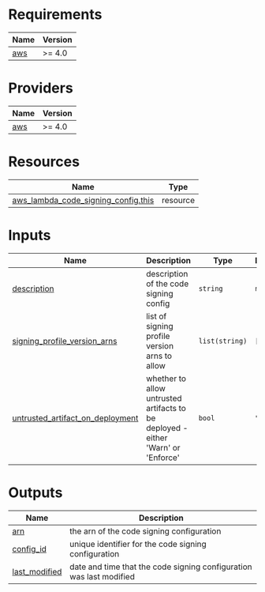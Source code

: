 <!-- BEGIN_TF_DOCS -->
# Requirements

| Name | Version |
|------|---------|
| <a name="requirement_aws"></a> [aws](#requirement\_aws) | >= 4.0 |

# Providers

| Name | Version |
|------|---------|
| <a name="provider_aws"></a> [aws](#provider\_aws) | >= 4.0 |

# Resources

| Name | Type |
|------|------|
| [aws_lambda_code_signing_config.this](https://registry.terraform.io/providers/hashicorp/aws/latest/docs/resources/lambda_code_signing_config) | resource |

# Inputs

| Name | Description | Type | Default | Required |
|------|-------------|------|---------|:--------:|
| <a name="input_description"></a> [description](#input\_description) | description of the code signing config | `string` | `null` | no |
| <a name="input_signing_profile_version_arns"></a> [signing\_profile\_version\_arns](#input\_signing\_profile\_version\_arns) | list of signing profile version arns to allow | `list(string)` | `[]` | no |
| <a name="input_untrusted_artifact_on_deployment"></a> [untrusted\_artifact\_on\_deployment](#input\_untrusted\_artifact\_on\_deployment) | whether to allow untrusted artifacts to be deployed - either 'Warn' or 'Enforce' | `bool` | `"Warn"` | no |

# Outputs

| Name | Description |
|------|-------------|
| <a name="output_arn"></a> [arn](#output\_arn) | the arn of the code signing configuration |
| <a name="output_config_id"></a> [config\_id](#output\_config\_id) | unique identifier for the code signing configuration |
| <a name="output_last_modified"></a> [last\_modified](#output\_last\_modified) | date and time that the code signing configuration was last modified |
<!-- END_TF_DOCS -->